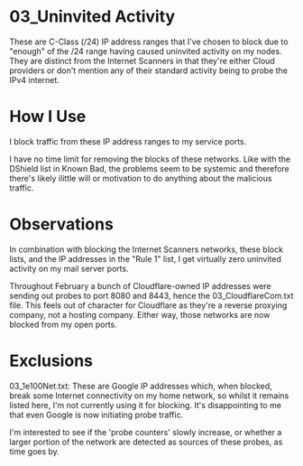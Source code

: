 # 03_Uninvited Activity

These are C-Class (/24) IP address ranges that I've chosen to block due to "enough" of the /24 range having caused uninvited activity on my nodes. They are distinct from the Internet Scanners in that they're either Cloud providers or don't mention any of their standard activity being to probe the IPv4 internet.

# How I Use

I block traffic from these IP address ranges to my service ports.

I have no time limit for removing the blocks of these networks. Like with the DShield list in Known Bad, the problems seem to be systemic and therefore there's likely ilittle will or motivation to do anything about the malicious traffic.

# Observations

In combination with blocking the Internet Scanners networks, these block lists, and the IP addresses in the "Rule 1" list, I get virtually zero uninvited activity on my mail server ports.

Throughout February a bunch of Cloudflare-owned IP addresses were sending out probes to port 8080 and 8443, hence the 03_CloudflareCom.txt file. This feels out of character for Cloudflare as they're a reverse proxying company, not a hosting company. Either way, those networks are now blocked from my open ports.

# Exclusions

03_1e100Net.txt: These are Google IP addresses which, when blocked, break some Internet connectivity on my home network, so whilst it remains listed here, I'm not currently using it for blocking. It's disappointing to me that even Google is now initiating probe traffic.

I'm interested to see if the 'probe counters' slowly increase, or whether a larger portion of the network are detected as sources of these probes, as time goes by.

